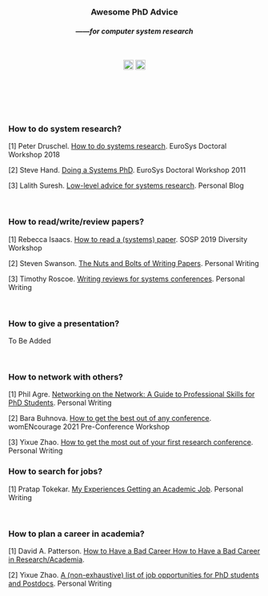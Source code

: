 <div align="center">
	<!--
	<img width="350" src="https://raw.githubusercontent.com/sindresorhus/awesome/main/media/logo.svg" alt="Awesome">
	<br>
-->
  <p>
	<h3>Awesome PhD Advice</h3>
	<h4>——<i>for computer system research</i></h4>
  </p>
  <br>
  <p>
	<a href="https://github.com/sindresorhus/awesome"><img height="20"  src="https://cdn.rawgit.com/sindresorhus/awesome/d7305f38d29fed78fa85652e3a63e154dd8e8829/media/badge.svg" alt="Awesome"></a>
	<a href="http://creativecommons.org/publicdomain/zero/1.0/"><img height="20" src="https://img.shields.io/badge/License-CC0%201.0-lightgrey.svg" alt="License: CC0-1.0"></a>
  </p>
<br>
<br>
<br>
<br>
</div>




### How to do system research?

[1] Peter Druschel. [How to do systems research](files/how-to-do-systems-research.pdf). EuroSys Doctoral Workshop 2018

[2] Steve Hand. [Doing a Systems PhD](files/doing-a-systems-phd.pdf). EuroSys Doctoral Workshop 2011

[3] Lalith Suresh. [Low-level advice for systems research](https://lalith.in/2020/09/27/Low-Level-Advice-For-Systems-Research/). Personal Blog

<br>

### How to read/write/review papers?

[1] Rebecca Isaacs. [How to read a (systems) paper](files/how-to-read-a-systems-paper.pdf). SOSP 2019 Diversity Workshop

[2] Steven Swanson. [The Nuts and Bolts of Writing Papers](http://cseweb.ucsd.edu/~swanson/WritingPapers.html). Personal Writing

[3] Timothy Roscoe. [Writing reviews for systems conferences](files/writing-reviews-for-systems-conferences.pdf). Personal Writing

<br>

### How to give a presentation?

To Be Added

<br>

### How to network with others?

[1] Phil Agre. [Networking on the Network: A Guide to Professional Skills for PhD Students](files/networking-on-the-network.pdf). Personal Writing

[2] Bara Buhnova. [How to get the best out of any conference](https://www.youtube.com/watch?v=9A_aKfHYdAk). womENcourage 2021 Pre-Conference Workshop

[3] Yixue Zhao. [How to get the most out of your first research conference](https://yixue-zhao.medium.com/how-to-get-the-most-out-of-your-first-research-conference-72d44eca1309). Personal Writing
<br>

### How to search for jobs?

[1] Pratap Tokekar. [My Experiences Getting an Academic Job](files/my-experiences-getting-an-academic-job.pdf). Personal Writing 

<br>

### How to plan a career in academia?

[1] David A. Patterson. [How to Have a Bad Career How to Have a Bad Career in Research/Academia](files/bad-career.pdf). 

[2] Yixue Zhao. [A (non-exhaustive) list of job opportunities for PhD students and Postdocs](https://yixue-zhao.medium.com/academia-industry-and-everything-in-between-af522e74a9eb). Personal Writing
